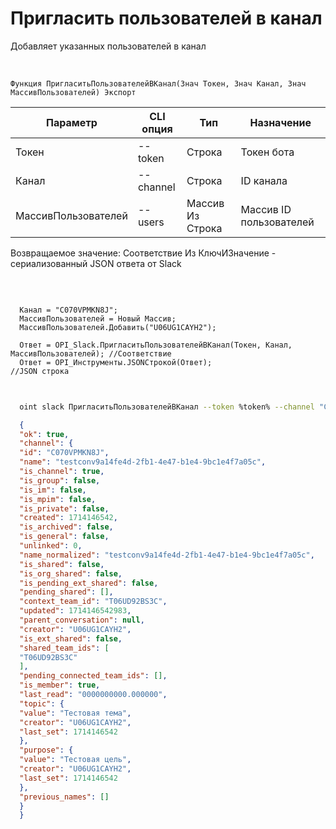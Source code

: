 ﻿---
sidebar_position: 7
---

# Пригласить пользователей в канал
 Добавляет указанных пользователей в канал


<br/>


`Функция ПригласитьПользователейВКанал(Знач Токен, Знач Канал, Знач МассивПользователей) Экспорт`

  | Параметр | CLI опция | Тип | Назначение |
  |-|-|-|-|
  | Токен | --token | Строка | Токен бота |
  | Канал | --channel | Строка | ID канала |
  | МассивПользователей | --users | Массив Из Строка | Массив ID пользователей |

  
  Возвращаемое значение:   Соответствие Из КлючИЗначение - сериализованный JSON ответа от Slack

<br/>




```bsl title="Пример кода"
  
  Канал = "C070VPMKN8J";
  МассивПользователей = Новый Массив;
  МассивПользователей.Добавить("U06UG1CAYH2");
  
  Ответ = OPI_Slack.ПригласитьПользователейВКанал(Токен, Канал, МассивПользователей); //Соответствие
  Ответ = OPI_Инструменты.JSONСтрокой(Ответ);                                         //JSON строка
  
```
	


```sh title="Пример команды CLI"
    
  oint slack ПригласитьПользователейВКанал --token %token% --channel "C070VPMKN8J" --users %users%

```

```json title="Результат"
  {
  "ok": true,
  "channel": {
  "id": "C070VPMKN8J",
  "name": "testconv9a14fe4d-2fb1-4e47-b1e4-9bc1e4f7a05c",
  "is_channel": true,
  "is_group": false,
  "is_im": false,
  "is_mpim": false,
  "is_private": false,
  "created": 1714146542,
  "is_archived": false,
  "is_general": false,
  "unlinked": 0,
  "name_normalized": "testconv9a14fe4d-2fb1-4e47-b1e4-9bc1e4f7a05c",
  "is_shared": false,
  "is_org_shared": false,
  "is_pending_ext_shared": false,
  "pending_shared": [],
  "context_team_id": "T06UD92BS3C",
  "updated": 1714146542983,
  "parent_conversation": null,
  "creator": "U06UG1CAYH2",
  "is_ext_shared": false,
  "shared_team_ids": [
  "T06UD92BS3C"
  ],
  "pending_connected_team_ids": [],
  "is_member": true,
  "last_read": "0000000000.000000",
  "topic": {
  "value": "Тестовая тема",
  "creator": "U06UG1CAYH2",
  "last_set": 1714146542
  },
  "purpose": {
  "value": "Тестовая цель",
  "creator": "U06UG1CAYH2",
  "last_set": 1714146542
  },
  "previous_names": []
  }
  }
```
